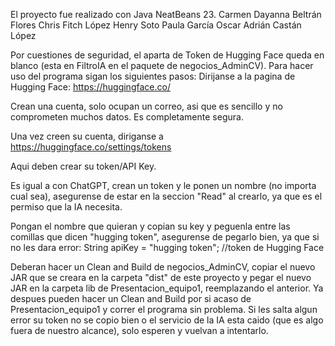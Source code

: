 El proyecto fue realizado con Java NeatBeans 23.
Carmen Dayanna Beltrán Flores
Chris Fitch López 
Henry Soto 
Paula García
Oscar Adrián Castán López 

Por cuestiones de seguridad, el aparta de Token de Hugging Face queda en blanco (esta en FiltroIA en el paquete de negocios_AdminCV). Para hacer uso del programa sigan los siguientes pasos:
Dirijanse a la pagina de Hugging Face:
https://huggingface.co/

Crean una cuenta, solo ocupan un correo, asi que es sencillo y no comprometen muchos datos. Es completamente segura.

Una vez creen su cuenta, diriganse a https://huggingface.co/settings/tokens

Aqui deben crear su token/API Key.

Es igual a con ChatGPT, crean un token y le ponen un nombre (no importa cual sea), asegurense de estar en la seccion "Read" al crearlo, ya que es el permiso que la IA necesita.

Pongan el nombre que quieran y copian su key y peguenla entre las comillas que dicen "hugging token", asegurense de pegarlo bien, ya que si no les dara error:
String apiKey = "hugging token"; //token de Hugging Face

Deberan hacer un Clean and Build de negocios_AdminCV, copiar el nuevo JAR que se creara en la carpeta "dist" de este proyecto y pegar el nuevo JAR en la carpeta lib de Presentacion_equipo1, reemplazando el anterior. Ya despues pueden hacer un Clean and Build por si acaso de Presentacion_equipo1 y correr el programa sin problema. Si les salta algun error su token no se copio bien o el servicio de la IA esta caido (que es algo fuera de nuestro alcance), solo esperen y vuelvan a intentarlo.
